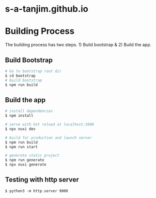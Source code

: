 # s-a-tanjim.github.io

# Building Process
The building process has two steps. 1) Build bootstrap & 2) Build the app.

## Build Bootstrap
```bash
# Go to bootstrap root dir
$ cd bootstrap
# build bootstrap
$ npm run build
```
## Build the app

```bash
# install dependencies
$ npm install

# serve with hot reload at localhost:3000
$ npx nuxi dev

# build for production and launch server
$ npm run build
$ npm run start

# generate static project
$ npm run generate
$ npx nuxi generate
```

## Testing with http server
```
$ python3 -m http.server 9000
```